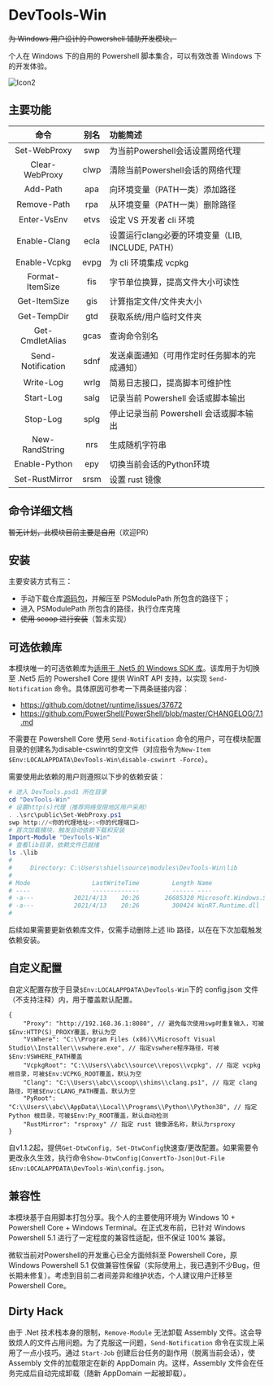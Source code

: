# DevTools-Win

~~为 Windows 用户设计的 Powershell 辅助开发模块。~~

个人在 Windows 下的自用的 Powershell 脚本集合，可以有效改善 Windows 下的开发体验。

![Icon2](https://cdn.jsdelivr.net/gh/ChanthMiao/DevTools-Win@main/assets/icon_64px.png)

## 主要功能

|       命令        | 别名  | 功能简述                                          |
| :---------------: | :---: | :------------------------------------------------ |
|   Set-WebProxy    |  swp  | 为当前Powershell会话设置网络代理                  |
|  Clear-WebProxy   | clwp  | 清除当前Powershell会话的网络代理                  |
|     Add-Path      |  apa  | 向环境变量（PATH一类）添加路径                    |
|    Remove-Path    |  rpa  | 从环境变量（PATH一类）删除路径                    |
|    Enter-VsEnv    | etvs  | 设定 VS 开发者 cli 环境                           |
|   Enable-Clang    | ecla  | 设置运行clang必要的环境变量（LIB, INCLUDE, PATH） |
|   Enable-Vcpkg    | evpg  | 为 cli 环境集成 vcpkg                             |
|  Format-ItemSize  |  fis  | 字节单位换算，提高文件大小可读性                  |
|   Get-ItemSize    |  gis  | 计算指定文件/文件夹大小                           |
|    Get-TempDir    |  gtd  | 获取系统/用户临时文件夹                           |
|  Get-CmdletAlias  | gcas  | 查询命令别名                                      |
| Send-Notification | sdnf  | 发送桌面通知（可用作定时任务脚本的完成通知）      |
|     Write-Log     | wrlg  | 简易日志接口，提高脚本可维护性                    |
|     Start-Log     | salg  | 记录当前 Powershell 会话或脚本输出                |
|     Stop-Log      | splg  | 停止记录当前 Powershell 会话或脚本输出            |
|  New-RandString   |  nrs  | 生成随机字符串                                    |
|   Enable-Python   |  epy  | 切换当前会话的Python环境                          |
|  Set-RustMirror   | srsm  | 设置 rust 镜像                                    |

## 命令详细文档

~~暂无计划，此模块目前主要是自用~~（欢迎PR）

## 安装

主要安装方式有三：

- 手动下载仓库[源码包](https://github.com/xmake-io/xmake/archive/refs/heads/master.zip)，并解压至 PSModulePath 所包含的路径下；
- 进入 PSModulePath 所包含的路径，执行仓库克隆
- ~~使用 scoop 进行安装~~（暂未实现）

## 可选依赖库

本模块唯一的可选依赖库为[适用于 .Net5 的 Windows SDK 库](https://www.nuget.org/packages/Microsoft.Windows.SDK.NET.Ref)。该库用于为切换至 .Net5 后的 Powershell Core 提供 WinRT API 支持，以实现 `Send-Notification` 命令。具体原因可参考一下两条链接内容：

- <https://github.com/dotnet/runtime/issues/37672>
- <https://github.com/PowerShell/PowerShell/blob/master/CHANGELOG/7.1.md>

不需要在 Powershell Core 使用 `Send-Notification` 命令的用户，可在模块配置目录的创建名为disable-cswinrt的空文件（对应指令为`New-Item $Env:LOCALAPPDATA\DevTools-Win\disable-cswinrt -Force`）。

需要使用此依赖的用户则遵照以下步的依赖安装：

```ps1
# 进入 DevTools.psd1 所在目录
cd "DevTools-Win"
# 设置http(s)代理（推荐网络受限地区用户采用）
. .\src\public\Set-WebProxy.ps1
swp http://<你的代理地址>:<你的代理端口>
# 首次加载模块，触发自动依赖下载和安装
Import-Module "DevTools-Win"
# 查看lib目录，依赖文件已就绪
ls .\lib
# 
#     Directory: C:\Users\shiel\source\modules\DevTools-Win\lib
# 
# Mode                 LastWriteTime         Length Name
# ----                 -------------         ------ ----
# -a---           2021/4/13    20:26       26685320 Microsoft.Windows.SDK.NET.dll
# -a---           2021/4/13    20:26         300424 WinRT.Runtime.dll
# 
```

后续如果需要更新依赖库文件，仅需手动删除上述 lib 路径，以在在下次加载触发依赖安装。

## 自定义配置

自定义配置存放于目录`$Env:LOCALAPPDATA\DevTools-Win`下的 config.json 文件（不支持注释）内，用于覆盖默认配置。

```json5
{
    "Proxy": "http://192.168.36.1:8080", // 避免每次使用swp时重复输入，可被$Env:HTTP(S)_PROXY覆盖，默认为空
    "VsWhere": "C:\\Program Files (x86)\\Microsoft Visual Studio\\Installer\\vswhere.exe", // 指定vswhere程序路径，可被$Env:VSWHERE_PATH覆盖
    "VcpkgRoot": "C:\\Users\\abc\\source\\repos\\vcpkg", // 指定 vcpkg 根目录，可被$Env:VCPKG_ROOT覆盖，默认为空
    "Clang": "C:\\Users\\abc\\scoop\\shims\\clang.ps1", // 指定 clang 路径，可被$Env:CLANG_PATH覆盖，默认为空
    "PyRoot": "C:\\Users\\abc\\AppData\\Local\\Programs\\Python\\Python38", // 指定 Python 根目录，可被$Env:Py_ROOT覆盖，默认自动检测
    "RustMirror": "rsproxy" // 指定 rust 镜像源名称，默认为rsproxy
}
```

自v1.1.2起，提供`Get-DtwConfig, Set-DtwConfig`快速查/更改配置。如果需要令更改永久生效，执行命令`Show-DtwConfig|ConvertTo-Json|Out-File $Env:LOCALAPPDATA\DevTools-Win\config.json`。

## 兼容性

本模块基于自用脚本打包分享。我个人的主要使用环境为 Windows 10 + Powershell Core + Windows Terminal。在正式发布前，已针对 Windows Powershell 5.1 进行了一定程度的兼容性适配，但不保证 100% 兼容。

微软当前对Powershell的开发重心已全方面倾斜至 Powershell Core，原 Windows Powershell 5.1 仅做兼容性保留（实际使用上，我已遇到不少Bug，但长期未修复）。考虑到目前二者间差异和维护状态，个人建议用户迁移至 Powershell Core。

## Dirty Hack

由于 .Net 技术栈本身的限制，`Remove-Module` 无法卸载 Assembly 文件。这会导致烦人的文件占用问题。为了克服这一问题，`Send-Notification` 命令在实现上采用了一点小技巧。通过 `Start-Job` 创建后台任务的副作用（脱离当前会话），使 Assembly 文件的加载限定在新的 AppDomain 内。这样，Assembly 文件会在任务完成后自动完成卸载（随新 AppDomain 一起被卸载）。
